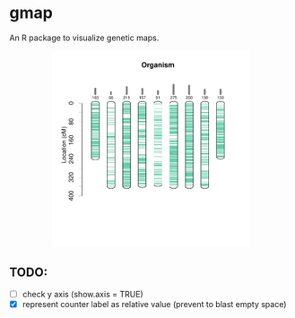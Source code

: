 # gmap
An R package to visualize genetic maps.


<p align="center">
<img src="/img/example.pdf" style="width:70%;">
</p>

## TODO:
- [ ] check y axis (show.axis = TRUE)
- [x] represent counter label as relative value (prevent to blast empty space)
